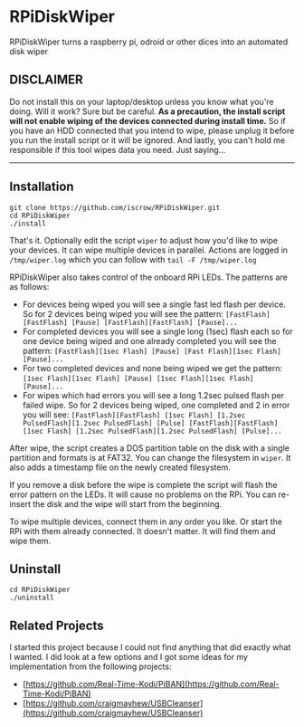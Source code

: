 # RPiDiskWiper
RPiDiskWiper turns a raspberry pi, odroid or other dices into an automated disk wiper

## **DISCLAIMER**

Do not install this on your laptop/desktop unless you know what you're doing. Will it work? Sure but be careful. **As a precaution, the install script will not enable wiping of the devices connected during install time.** So if you have an HDD connected that you intend to wipe, please unplug it before you run the install script or it will be ignored. And lastly, you can't hold me responsible if this tool wipes data you need. Just saying...

---

## Installation

```
git clone https://github.com/iscrow/RPiDiskWiper.git
cd RPiDiskWiper
./install
```

That's it. Optionally edit the script `wiper` to adjust how you'd like to wipe your devices.
It can wipe multiple devices in parallel. Actions are logged in `/tmp/wiper.log` which you can follow with `tail -F /tmp/wiper.log`

RPiDiskWiper also takes control of the onboard RPi LEDs.
The patterns are as follows:
* For devices being wiped you will see a single fast led flash per device. So for 2 devices being wiped you will see the pattern: `[FastFlash][FastFlash] [Pause] [FastFlash][FastFlash] [Pause]...`
* For completed devices you will see a single long (1sec) flash each so for one device being wiped and one already completed you will see the pattern: `[FastFlash][1sec Flash] [Pause] [Fast Flash][1sec Flash] [Pause]...`
* For two completed devices and none being wiped we get the pattern: `[1sec Flash][1sec Flash] [Pause] [1sec Flash][1sec Flash] [Pause]...`
* For wipes which had errors you will see a long 1.2sec pulsed flash per failed wipe. So for 2 devices being wiped, one completed and 2 in error you will see: `[FastFlash][FastFlash] [1sec Flash] [1.2sec PulsedFlash][1.2sec PulsedFlash] [Pulse] [FastFlash][FastFlash] [1sec Flash] [1.2sec PulsedFlash][1.2sec PulsedFlash] [Pulse]...`

After wipe, the script creates a DOS partition table on the disk with a single partition and formats is at FAT32. You can change the filesystem in `wiper`. It also adds a timestamp file on the newly created filesystem.

If you remove a disk before the wipe is complete the script will flash the error pattern on the LEDs. It will cause no problems on the RPi. You can re-insert the disk and the wipe will start from the beginning. 

To wipe multiple devices, connect them in any order you like. Or start the RPi with them already connected. It doesn't matter. It will find them and wipe them.

## Uninstall

```
cd RPiDiskWiper
./uninstall
```

## Related Projects
I started this project because I could not find anything that did exactly what I wanted. I did look at a few options and I got some ideas for my implementation from the following projects:

* [https://github.com/Real-Time-Kodi/PiBAN](https://github.com/Real-Time-Kodi/PiBAN)
* [https://github.com/craigmayhew/USBCleanser](https://github.com/craigmayhew/USBCleanser)
